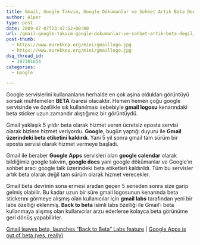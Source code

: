 ```yaml
---
title: Gmail, Google Takvim, Google Dökümanlar ve Sohbet Artık Beta Değil
author: Alper
type: post
date: 2009-07-07T23:47:52+00:00
url: /gmail-google-takvim-google-dokumanlar-ve-sohbet-artik-beta-degil/
post-thumb:
  - https://www.murekkep.org/mini/gmaillogo.jpg
  - https://www.murekkep.org/mini/gmaillogo.jpg
dsq_thread_id:
  - 197381654
categories:
  - Google

---
```

Google servislerini kullananların herhalde en çok aşina oldukları görüntüyü sorsak muhtemelen **BETA** ibaresi olacaktır. Hemen hemen çoğu google servisinde ve özellikle sık kullanılması sebebiyle **gmail logosu** kenarındaki beta sticker uzun zamandır alıştığımız bir görüntüydü. 

Gmail yaklaşık 5 yıldır beta olarak hizmet veren ücretsiz eposta servisi olarak bizlere hizmet veriyordu. **Google**, bugün yaptığı duyuru ile **Gmail üzerindeki beta etiketini kaldırdı**. Yani 5 yıl sonra gmail tam sürüm bir eposta servisi olarak hizmet vermeye başladı. 

Gmail ile beraber **Google Apps** servisleri olan **google calendar** olarak bildiğimiz google takvim, **google docs** yani google dökümanlar ve Google&#8217;ın sohbet aracı google talk üzerindeki beta etiketleri kaldırıldı. Tüm bu servisler artık beta olarak değil tam sürüm olarak hizmet verecekler. 

Gmail beta devrinin sona ermesi aradan geçen 5 seneden sonra size garip gelmiş olabilir. Bu kadar uzun bir süre gmail logosunun kenarında beta stickerını görmeye alışmış olan kullanıcılar için **gmail labs** tarafından yeni bir labs özelliği eklenmiş. **Back to beta** isimli labs özelliği ile Gmail&#8217;ı beta kullanmaya alışmış olan kullanıcılar arzu ederlerse kolayca beta görünüme geri dönüş yapabilirler. 

[Gmail leaves beta, launches &#8220;Back to Beta&#8221; Labs feature][1] | [Google Apps is out of beta (yes, really)][2]

 [1]: https://gmailblog.blogspot.com/2009/07/gmail-leaves-beta-launches-back-to-beta.html
 [2]: https://googleblog.blogspot.com/2009/07/google-apps-is-out-of-beta-yes-really.html